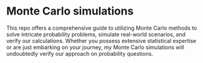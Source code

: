# Monte Carlo simulations

This repo offers a comprehensive guide to utilizing Monte Carlo methods to solve intricate probability problems, simulate real-world scenarios, and verify our calculations. Whether you possess extensive statistical expertise or are just embarking on your journey, my Monte Carlo simulations will undoubtedly verify our approach on probability questions.
